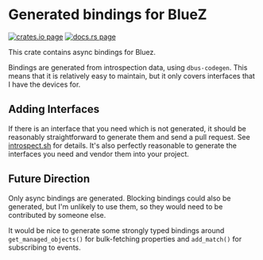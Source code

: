 # Generated bindings for BlueZ

[![crates.io page](https://img.shields.io/crates/v/bluez-generated.svg)](https://crates.io/crates/bluez-generated)
[![docs.rs page](https://docs.rs/bluez-generated/badge.svg)](https://docs.rs/bluez-generated)

This crate contains async bindings for Bluez.

Bindings are generated from introspection data, using `dbus-codegen`. This means that it is
relatively easy to maintain, but it only covers interfaces that I have the devices for.

## Adding Interfaces

If there is an interface that you need which is not generated, it should be reasonably
straightforward to generate them and send a pull request. See
[introspect.sh](https://github.com/alsuren/mijia-homie/blob/master/bluez-generated/introspect.sh)
for details. It's also perfectly reasonable to generate the interfaces you need and vendor them into
your project.

## Future Direction

Only async bindings are generated. Blocking bindings could also be generated, but I'm unlikely
to use them, so they would need to be contributed by someone else.

It would be nice to generate some strongly typed bindings around `get_managed_objects()` for
bulk-fetching properties and `add_match()` for subscribing to events.
